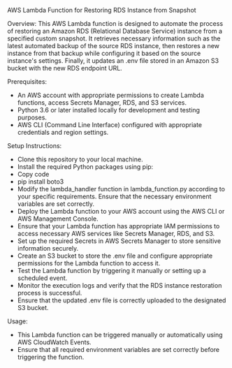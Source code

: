 AWS Lambda Function for Restoring RDS Instance from Snapshot

Overview:
This AWS Lambda function is designed to automate the process of restoring an Amazon RDS (Relational Database Service) instance from a specified custom snapshot. It retrieves necessary information such as the latest automated backup of the source RDS instance, then restores a new instance from that backup while configuring it based on the source instance's settings. Finally, it updates an .env file stored in an Amazon S3 bucket with the new RDS endpoint URL.

Prerequisites:
* An AWS account with appropriate permissions to create Lambda functions, access Secrets Manager, RDS, and S3 services.
* Python 3.6 or later installed locally for development and testing purposes.
* AWS CLI (Command Line Interface) configured with appropriate credentials and region settings.

Setup Instructions:
* Clone this repository to your local machine.
* Install the required Python packages using pip:
* Copy code
* pip install boto3
* Modify the lambda_handler function in lambda_function.py according to your specific requirements. Ensure that the necessary environment variables are set     correctly.
* Deploy the Lambda function to your AWS account using the AWS CLI or AWS Management Console.
* Ensure that your Lambda function has appropriate IAM permissions to access necessary AWS services like Secrets Manager, RDS, and S3.
* Set up the required Secrets in AWS Secrets Manager to store sensitive information securely.
* Create an S3 bucket to store the .env file and configure appropriate permissions for the Lambda function to access it.
* Test the Lambda function by triggering it manually or setting up a scheduled event.
* Monitor the execution logs and verify that the RDS instance restoration process is successful.
* Ensure that the updated .env file is correctly uploaded to the designated S3 bucket.

Usage:
* This Lambda function can be triggered manually or automatically using AWS CloudWatch Events.
* Ensure that all required environment variables are set correctly before triggering the function.
